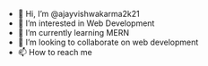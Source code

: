- 👋 Hi, I’m @ajayvishwakarma2k21
- 👀 I’m interested in Web Development
- 🌱 I’m currently learning MERN
- 💞️ I’m looking to collaborate on web development
- 📫 How to reach me 

<!---
ajayvishwakarma2k21/ajayvishwakarma2k21 is a ✨ special ✨ repository because its `README.md` (this file) appears on your GitHub profile.
You can click the Preview link to take a look at your changes.
--->
